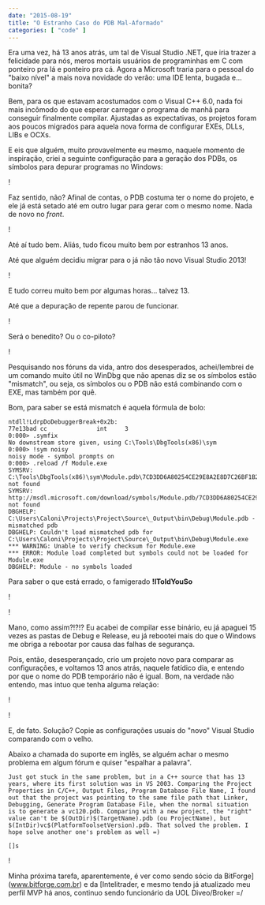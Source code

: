 ```yaml
---
date: "2015-08-19"
title: "O Estranho Caso do PDB Mal-Aformado"
categories: [ "code" ]
---
```

Era uma vez, há 13 anos atrás, um tal de Visual Studio .NET, que iria trazer a felicidade para nós, meros mortais usuários de programinhas em C com ponteiro pra lá e ponteiro pra cá. Agora a Microsoft traria para o pessoal do "baixo nível" a mais nova novidade do verão: uma IDE lenta, bugada e... bonita?

Bem, para os que estavam acostumados com o Visual C++ 6.0, nada foi mais incômodo do que esperar carregar o programa de manhã para conseguir finalmente compilar. Ajustadas as expectativas, os projetos foram aos poucos migrados para aquela nova forma de configurar EXEs, DLLs, LIBs e OCXs.

E eis que alguém, muito provavelmente eu mesmo, naquele momento de inspiração, criei a seguinte configuração para a geração dos PDBs, os símbolos para depurar programas no Windows:

!

Faz sentido, não? Afinal de contas, o PDB costuma ter o nome do projeto, e ele já está setado até em outro lugar para gerar com o mesmo nome. Nada de novo no _front_.

!

Até aí tudo bem. Aliás, tudo ficou muito bem por estranhos 13 anos.

Até que alguém decidiu migrar para o já não tão novo Visual Studio 2013!

!

E tudo correu muito bem por algumas horas... talvez 13.

Até que a depuração de repente parou de funcionar.

!

Será o benedito? Ou o co-piloto?

!

Pesquisando nos fóruns da vida, antro dos desesperados, achei/lembrei de um comando muito útil no WinDbg que não apenas diz se os símbolos estão "mismatch", ou seja, os símbolos ou o PDB não está combinando com o EXE, mas também por quê.

Bom, para saber se está mismatch é aquela fórmula de bolo:

```
ntdll!LdrpDoDebuggerBreak+0x2b:
77e13bad cc              int     3
0:000> .symfix
No downstream store given, using C:\Tools\DbgTools(x86)\sym
0:000> !sym noisy
noisy mode - symbol prompts on
0:000> .reload /f Module.exe
SYMSRV:  C:\Tools\DbgTools(x86)\sym\Module.pdb\7CD3DD6A80254CE29E8A2E8D7C26BF1B2\Module.pdb not found
SYMSRV:  http://msdl.microsoft.com/download/symbols/Module.pdb/7CD3DD6A80254CE29E8A2E8D7C26BF1B2/Module.pdb not found
DBGHELP: C:\Users\Caloni\Projects\Project\Source\_Output\bin\Debug\Module.pdb - mismatched pdb
DBGHELP: Couldn't load mismatched pdb for C:\Users\Caloni\Projects\Project\Source\_Output\bin\Debug\Module.exe
*** WARNING: Unable to verify checksum for Module.exe
*** ERROR: Module load completed but symbols could not be loaded for Module.exe
DBGHELP: Module - no symbols loaded
```
Para saber o que está errado, o famigerado **!IToldYouSo**

!

!

Mano, como assim?!?!? Eu acabei de compilar esse binário, eu já apaguei 15 vezes as pastas de Debug e Release, eu já rebootei mais do que o Windows me obriga a rebootar por causa das falhas de segurança.

Pois, então, desesperançado, crio um projeto novo para comparar as configurações, e voltamos 13 anos atrás, naquele fatídico dia, e entendo por que o nome do PDB temporário não é igual. Bom, na verdade não entendo, mas intuo que tenha alguma relação:

!

!

E, de fato. Solução? Copie as configurações usuais do "novo" Visual Studio comparando com o velho.

Abaixo a chamada do suporte em inglês, se alguém achar o mesmo problema em algum fórum e quiser "espalhar a palavra".

```
Just got stuck in the same problem, but in a C++ source that has 13 years, where its first solution was in VS 2003. Comparing the Project Properties in C/C++, Output Files, Program Database File Name, I found out that the project was pointing to the same file path that Linker, Debugging, Generate Program Database File, when the normal situation is to generate a vc120.pdb. Comparing with a new project, the "right" value can't be $(OutDir)$(TargetName).pdb (ou ProjectName), but $(IntDir)vc$(PlatformToolsetVersion).pdb. That solved the problem. I hope solve another one's problem as well =)

[]s
```

!

Minha próxima tarefa, aparentemente, é ver como sendo sócio da BitForge](www.bitforge.com.br) e da [Intelitrader, e mesmo tendo já atualizado meu perfil MVP há anos, continuo sendo funcionário da UOL Diveo/Broker =/
